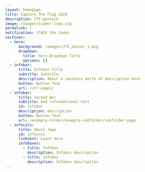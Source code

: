 ```yaml
---
layout: homepage
title: Capture The Flag 2024
description: CTF-govtech
image: /images/isomer-logo.svg
permalink: /
notification: STACK the Codes
sections:
  - hero:
      background: /images/JTS_banner_1.png
      dropdown:
        title: Hero Dropdown Title
        options: []
  - infobar:
      title: Infobar title
      subtitle: Subtitle
      description: About a sentence worth of description here
      button: Button text
      url: /ctf-page1/
  - infobar:
      title: Second Bar
      subtitle: Add informational text
      id: infobar
      description: description
      button: Button Text
      url: /example-folder/example-subfolder/subfolder-page
  - infocols:
      title: About Jaga
      id: infocols
      linktext: Learn more
      infoboxes:
        - title: Infobox
          description: Infobox description
        - title: Infobox
          description: Infobox description
---
```

